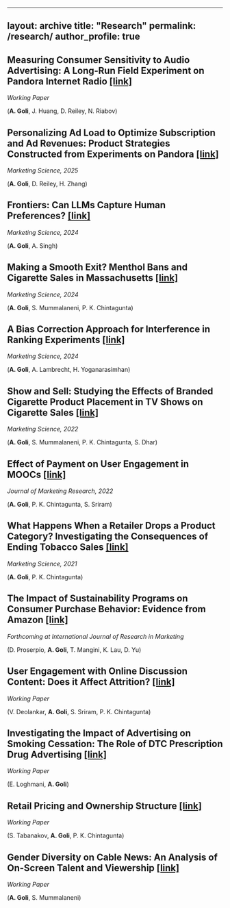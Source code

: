 
---
layout: archive
title: "Research"
permalink: /research/
author_profile: true
---

Measuring Consumer Sensitivity to Audio Advertising: A Long-Run Field Experiment on Pandora Internet Radio [[link]](https://papers.ssrn.com/sol3/papers.cfm?abstract_id=3166676)  
-----  
*Working Paper*  

(**A. Goli**, J. Huang, D. Reiley, N. Riabov)  

Personalizing Ad Load to Optimize Subscription and Ad Revenues: Product Strategies Constructed from Experiments on Pandora [[link]](https://papers.ssrn.com/sol3/papers.cfm?abstract_id=3874243)  
-----  
*Marketing Science, 2025*  

(**A. Goli**, D. Reiley, H. Zhang)  

Frontiers: Can LLMs Capture Human Preferences? [[link]](https://papers.ssrn.com/sol3/papers.cfm?abstract_id=4437617)  
-----  
*Marketing Science, 2024*  

(**A. Goli**, A. Singh)  

Making a Smooth Exit? Menthol Bans and Cigarette Sales in Massachusetts [[link]](https://papers.ssrn.com/sol3/papers.cfm?abstract_id=4169265)  
-----  
*Marketing Science, 2024*  

(**A. Goli**, S. Mummalaneni, P. K. Chintagunta)  

A Bias Correction Approach for Interference in Ranking Experiments [[link]](https://papers.ssrn.com/sol3/papers.cfm?abstract_id=4021266)  
-----  
*Marketing Science, 2024*  

(**A. Goli**, A. Lambrecht, H. Yoganarasimhan)  

Show and Sell: Studying the Effects of Branded Cigarette Product Placement in TV Shows on Cigarette Sales [[link]](https://papers.ssrn.com/sol3/papers.cfm?abstract_id=3871361)  
-----  
*Marketing Science, 2022*  

(**A. Goli**, S. Mummalaneni, P. K. Chintagunta, S. Dhar)  

Effect of Payment on User Engagement in MOOCs [[link]](https://papers.ssrn.com/sol3/papers.cfm?abstract_id=3414406)  
-----  
*Journal of Marketing Research, 2022*  

(**A. Goli**, P. K. Chintagunta, S. Sriram)  

What Happens When a Retailer Drops a Product Category? Investigating the Consequences of Ending Tobacco Sales [[link]](https://papers.ssrn.com/sol3/papers.cfm?abstract_id=3232580)  
-----  
*Marketing Science, 2021*  

(**A. Goli**, P. K. Chintagunta)  

The Impact of Sustainability Programs on Consumer Purchase Behavior: Evidence from Amazon [[link]](https://papers.ssrn.com/sol3/papers.cfm?abstract_id=5045830)  
-----  
*Forthcoming at International Journal of Research in Marketing*  

(D. Proserpio, **A. Goli**, T. Mangini, K. Lau, D. Yu)  

User Engagement with Online Discussion Content: Does it Affect Attrition? [[link]](https://papers.ssrn.com/sol3/papers.cfm?abstract_id=4755183)  
-----  
*Working Paper*  

(V. Deolankar, **A. Goli**, S. Sriram, P. K. Chintagunta)  

Investigating the Impact of Advertising on Smoking Cessation: The Role of DTC Prescription Drug Advertising [[link]](https://papers.ssrn.com/sol3/papers.cfm?abstract_id=4775370)  
-----  
*Working Paper*  

(E. Loghmani, **A. Goli**)  

Retail Pricing and Ownership Structure [[link]](https://papers.ssrn.com/sol3/papers.cfm?abstract_id=4870276)  
-----  
*Working Paper*  

(S. Tabanakov, **A. Goli**, P. K. Chintagunta)  

Gender Diversity on Cable News: An Analysis of On-Screen Talent and Viewership [[link]](https://papers.ssrn.com/sol3/papers.cfm?abstract_id=4462592)  
-----  
*Working Paper*  

(**A. Goli**, S. Mummalaneni)  
